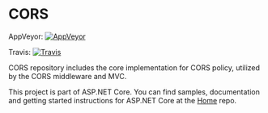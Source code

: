 CORS
===
AppVeyor: [![AppVeyor](https://ci.appveyor.com/api/projects/status/yi0m8evjtg107o12/branch/dev?svg=true)](https://ci.appveyor.com/project/aspnetci/CORS/branch/dev)

Travis:   [![Travis](https://travis-ci.org/aspnet/CORS.svg?branch=dev)](https://travis-ci.org/aspnet/CORS)

CORS repository includes the core implementation for CORS policy, utilized by the CORS middleware and MVC.

This project is part of ASP.NET Core. You can find samples, documentation and getting started instructions for ASP.NET Core at the [Home](https://github.com/aspnet/home) repo.
